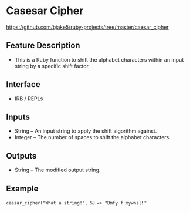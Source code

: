 # Casesar Cipher
https://github.com/bjake5/ruby-projects/tree/master/caesar_cipher
## Feature Description
* This is a Ruby function to shift the alphabet characters within an input string by a specific shift factor.
## Interface
* IRB / REPLs
## Inputs
* String – An input string to apply the shift algorithm against.
* Integer – The number of spaces to shift the alphabet characters.
## Outputs
* String – The modified output string.
## Example
`caesar_cipher("What a string!", 5)`
`=> "Bmfy f xywnsl!"`

